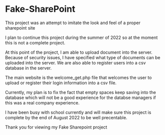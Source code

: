 # Fake-SharePoint

This project was an attempt to imitate the look and feel of a proper sharepoint site

I plan to continue this project during the summer of 2022 so at the moment this is not a complete project.

At this point of the project, I am able to upload document into the server. 
Because of security issues, I have specified what type of documents can be uploaded into the server.
We are also able to register users into a csv database in the server. 

The main website is the welcome_get.php file that welcomes the user to upload or register their login information into a csv file.

Currently, my plan is to fix the fact that empty spaces keep saving into the database which 
will not be a good experience for the databse managers if this was a real company experience.

I have been busy with school currently and will make sure this project is complete by the end of August 2022 to be well precentable.

Thank you for viewing my Fake Sharepoint project
